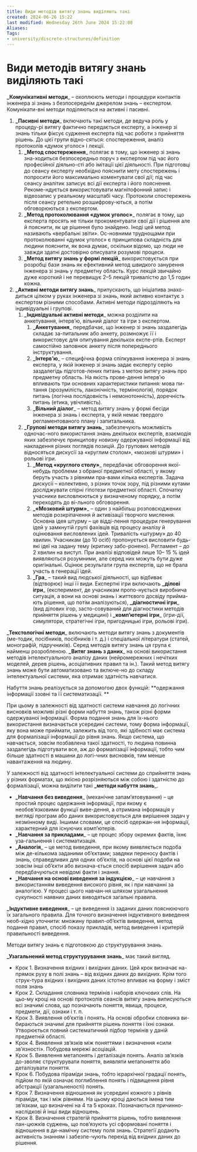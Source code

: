 ```yaml
---
title: Види методів витягу знань виділяють такі
created: 2024-06-26 15:22
last modified: Wednesday 26th June 2024 15:22:08
Aliases:
Tags:
- university/discrete-structures/definition
---
```

# Види методів витягу знань виділяють такі

**_Комунікативні методи**_ – охоплюють методи і процедури контактів інженера зі знань з безпосереднім джерелом знань – експертом. Комунікати-вні методи поділяються на активні і пасивні.

1) **_Пасивні методи**_ включають такі методи, де ведуча роль у процеду-рі витягу фактично передається експерту, а інженер зі знань тільки фіксує судження експерта під час роботи з прийняття рішень. До цієї групи відно-сяться: спостереження, аналіз протоколів «думок уголос» і лекції.
	1) **_Метод спостереження**_ полягає в тому, що інженер зі знань зна-ходиться безпосередньо поруч з експертом під час його професійної діяльно-сті або імітації цієї діяльності. При підготовці до сеансу експерту необхідно пояснити мету спостережень і попросити його максимально коментувати свої дії; під час сеансу аналітик записує всі дії експерта і його пояснення. Рекоме-ндується використовувати магнітофонний запис і відеозапис у реальному масштабі часу. Протоколи спостережень після сеансу ретельно розшифрову-ються, а потім обговорюються з експертом.
	2) **_Метод протоколювання «думок уголос»**_ полягає в тому, що експерта просять не тільки прокоментувати свої дії і рішення але й пояснити, як це рішення було знайдено. Іноді цей метод називають «вербальні звіти». Ос-новними труднощами при протоколюванні «думок уголос» є принципова складність для людини пояснити, як вона думає, оскільки відомо, що люди не завжди здатні достовірно описувати розумові процеси.
	3) **_Метод витягу знань у формі лекцій**_ використовується при розробці бази знань як ефективний метод швидкого занурення інженера зі знань у предметну область. Курс лекцій звичайно дуже короткий і не перевищує 2–5 лекцій тривалістю до 1,5 годин кожна.
2) **_Активні методи витягу знань**_ припускають, що ініціатива знахо-диться цілком у руках інженера зі знань, який активно контактує з експертом різними способами. Активні методи підрозділяють на індивідуальні і групові.
	1) **_Індивідуальні активні методи**_ можна розділити на анкетування, інтерв’ю, вільний діалог та ігри з експертом.
		1) **_Анкетування**_ передбачає, що інженер зі знань заздалегідь складає за-питальник або анкету, розмножує її і використовує для опитування декількох експе-ртів. Експерт самостійно заповнює анкету після попереднього інструктування.
		2) **_Інтерв’ю**_ – специфічна форма спілкування інженера зі знань експерта, у якій інженер зі знань задає експерту серію заздалегідь підготов-лених питань з метою витягу знань про предметну область. На якість прове-дення інтерв’ю впливають три основних характеристики питання: мова пи-тання (зрозумілість, лаконічність, термінологія), порядок питань (логічна послідовність і немонотонність), доречність питань (етика, увічливість).
		3) **_Вільний діалог**_ – метод витягу знань у формі бесіди інженера зі знань і експерта, у якій немає твердого регламентованого плану і запитальника.
	2) **_Групові методи витягу знань**_ забезпечують можливість одночас-ного використання знань декількох експертів, взаємодія яких забезпечує принципову новизну одержуваної інформації від накладення різних поглядів позицій. До групових методів відносяться дискусії за «круглим столом», «мозкові штурми» і рольові ігри.
		1) **_Метод «круглого столу»**_ передбачає обговорення якої-небудь проблеми з обраної предметної області, у якому беруть участь з рівними пра-вами кілька експертів. Задача дискусії – колективно, з різних точок зору, під різними кутами досліджувати спірні гіпотези предметної області. Спочатку учасники висловлюються у визначеному порядку, а потім переходять до ві-льного обговорення.
		2) **_«Мозковий штурм»**_ – один з найбільш розповсюджених методів розкріпачення й активізації творчого мислення. Основна ідея штурму – це відді-лення процедури генерування ідей у замкнутій групі фахівців від процесу аналізу й оцінювання висловлених ідей. Тривалість «штурму» до 40 хвилин. Учасникам (до 10 осіб) пропонується висловити будь-які ідеї на задану тему (критику забо-ронено). Регламент – до 2 хвилин на виступ. При аналізі відповідей лише 10– 15 % ідей виявляються розумними, але серед них можуть бути дуже оригінальні. Оцінює результати група експертів, що не брала участь в генерації ідей.
		3) **_Гра**_ – такий вид людської діяльності, що відбиває (відтворює) інші її види. Експертні ігри включають **_ділові ігри**_ (експеримент, де учасникам пропо-нується виробнича ситуація, а вони на основі знань і життєвого досвіду прийма-ють рішення, що потім аналізуються), **_діагностичні ігри**_ (вид ділових ігор, засто-совуваний для діагностики методів прийняття рішень у медицині) і **_комп’ютерні ігри**_ (ігри-дії, симулятори, стратегічні ігри, пригодницькі ігри, рольові ігри).


**_Текстологічні методи**_ включають методи витягу знань з документів (ме-тодик, посібників, посібників і т. д.) і спеціальної літератури (статей, монографій, підручників). Серед методів витягу знань ця група є найменш розробленою.
**_Витяг знань з даних**_ на основі використання методів інтелектуального аналізу даних (нейромережних і нечітких моделей, дерев рішень, асоціативних правил та ін.). Такий метод витягу знань може бути автоматизовано та включе-но до складу інтелектуальної системи, яка отримає здатність навчатися.

  

Набуття знань реалізується за допомогою двох функцій: **одержання інформації ззовні та її систематизації. **

При цьому в залежності від здатності системи навчання до логічних висновків можливі різні форми набуття знань, також різні форми одержуваної інформації. Форма подання знань для їх-нього використання визначається усередині системи, тому форма інформації, яку вона може приймати, залежить від того, які здібності має система для формалізації інформації до рівня знань. Якщо система, що навчається, зовсім позбавлена такої здатності, то людина повинна заздалегідь підготувати все, аж до формалізації інформації, тобто чим більше здатності в машини до логі-чних висновків, тим менше навантаження на людину.

У залежності від здатності інтелектуальної системи до сприйняття знань у різних форматах, що якісно розрізняються між собою і здатністю до формалізації, можна виділити такі **_методи набуття знань**_.
- **_Навчання без виведення**_ (механічне запам’ятовування) – це простий процес одержання інформації, при якому є необов’язковими функції виве-дення, а отримана інформація у вигляді програм або даних використовується для вирішення задач у незмінному виді. Іншими словами, це спосіб одержан-ня інформації, характерний для існуючих комп’ютерів.
- **_Навчання за прикладами**_ – це процес збору окремих фактів, їхнє уза-гальнення і систематизація.
- **_Аналогія**_ – це метод виведення, при якому виявляється подоба між де-кількома заданими об’єктами; завдяки переносу фактів і знань, справедливих для одних об’єктів, на основі цієї подоби на зовсім інші об’єкти або визнача-ється спосіб вирішення задач або передбачуються невідомі факти і знання.
- **_Навчання на основі виведення за індукцією**_ – це навчання з використанням виведення високого рівня, як і при навчанні за аналогією. У процесі цього навчан-ня шляхом узагальнення сукупності наявних даних виводяться загальні правила.

**_Індуктивне виведення**_ – це виведення із заданих даних пояснюючого їх загального правила. Для точного визначення індуктивного виведення необ-хідно уточнити: множину правил-об’єктів виведення, метод подання правил, спосіб показу прикладів, метод виведення і критерій правильності виведення.

Методи витягу знань є підготовкою до структурування знань.

**_Узагальнений метод структурування знань**_ має такий вигляд.
- Крок 1. Визначення вхідних і вихідних даних. Цей крок визначає на-прямок руху в полі знань – від вхідних даних до вихідних. Крім того струк-тура вхідних і вихідних даних істотно впливає на форму і зміст поля знань
- Крок 2. Складання словника термінів і наборів ключових слів. На цьо-му кроці на основі протоколів сеансів витягу знань виписуються всі значимі слова, що позначають поняття, явища, процеси, предмети, дії, ознаки і т. п.
- Крок 3. Виявлення об’єктів і понять. На основі обробки словника ви-бираються значимі для прийняття рішень поняття і їхні ознаки. Утворюється повний систематичний підбор термінів у даній предметній області.
- Крок 4. Виявлення зв’язків між поняттями і визначення «сили зв’язності». Побудова мережі асоціацій.
- Крок 5. Виявлення метапонять і деталізація понять. Аналіз зв’язків до-зволяє структурувати поняття, виявляти метапоняття або деталізувати поняття.
- Крок 6. Побудова піраміди знань, тобто ієрархічної градації понять, підйом по якій означає поглиблення понять і підвищення рівня абстракції (узагальненості) понять.
- Крок 7. Визначення відношення як усередині кожного з рівнів піраміди, так і між рівнями. На цьому кроці даються імена тим зв’язкам, що визначені на 4 та 5 кроках. Позначаються причинно-наслідкові й інші види відношень.
- Крок 8. Визначення стратегій прийняття рішень, тобто виявлення лан-цюжків суджень, що пов’язують усі сформовані поняття і відношення в ди-намічну систему поля знань. Стратегії додають активність знанням і забезпе-чують перехід від вхідних даних до рішення.